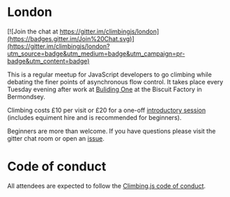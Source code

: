 # London

[![Join the chat at https://gitter.im/climbingjs/london](https://badges.gitter.im/Join%20Chat.svg)](https://gitter.im/climbingjs/london?utm_source=badge&utm_medium=badge&utm_campaign=pr-badge&utm_content=badge)

This is a regular meetup for JavaScript developers to go climbing while debating the finer points of asynchronous flow control. It takes place every Tuesday evening after work at [Buliding One](http://archclimbingwall.com/building-1/) at the Biscuit Factory in Bermondsey.

Climbing costs £10 per visit or £20 for a one-off [introductory session](http://archclimbingwall.com/lessons/introduction-lesson/) (includes equiment hire and is recommended for beginners).

Beginners are more than welcome. If you have questions please visit the gitter chat room or open an [issue](./issues).

# Code of conduct

All attendees are expected to follow the [Climbing.js code of conduct](https://github.com/climbingjs/conduct).

